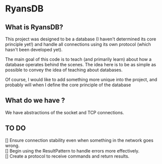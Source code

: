 # RyansDB

## What is RyansDB?

This project was designed to be a database (I haven't determined its core principle yet!) and handle all connections using its own protocol (which hasn't been developed yet).

The main goal of this code is to teach (and primarily learn) about how a database operates behind the scenes. The idea here is to be as simple as possible to convey the idea of teaching about databases.

Of course, I would like to add something more unique into the project,  and probably will when I define the core principle of the database


## What do we have ?

We have abstractions of the socket and TCP connections.

## TO DO

[] Ensure connection stability even when something in the network goes wrong.<br/>
[] Begin using the ResultPattern to handle errors more effectively.<br/>
[] Create a protocol to receive commands and return results.<br/>